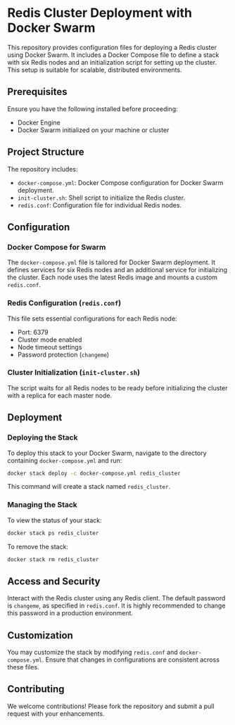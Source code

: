 # Redis Cluster Deployment with Docker Swarm

This repository provides configuration files for deploying a Redis cluster using Docker Swarm. It includes a Docker Compose file to define a stack with six Redis nodes and an initialization script for setting up the cluster. This setup is suitable for scalable, distributed environments.

## Prerequisites

Ensure you have the following installed before proceeding:
- Docker Engine
- Docker Swarm initialized on your machine or cluster

## Project Structure

The repository includes:
- `docker-compose.yml`: Docker Compose configuration for Docker Swarm deployment.
- `init-cluster.sh`: Shell script to initialize the Redis cluster.
- `redis.conf`: Configuration file for individual Redis nodes.

## Configuration

### Docker Compose for Swarm

The `docker-compose.yml` file is tailored for Docker Swarm deployment. It defines services for six Redis nodes and an additional service for initializing the cluster. Each node uses the latest Redis image and mounts a custom `redis.conf`.

### Redis Configuration (`redis.conf`)

This file sets essential configurations for each Redis node:
- Port: 6379
- Cluster mode enabled
- Node timeout settings
- Password protection (`changeme`)

### Cluster Initialization (`init-cluster.sh`)

The script waits for all Redis nodes to be ready before initializing the cluster with a replica for each master node.

## Deployment

### Deploying the Stack

To deploy this stack to your Docker Swarm, navigate to the directory containing `docker-compose.yml` and run:

```bash
docker stack deploy -c docker-compose.yml redis_cluster
```

This command will create a stack named `redis_cluster`.

### Managing the Stack

To view the status of your stack:

```bash
docker stack ps redis_cluster
```

To remove the stack:

```bash
docker stack rm redis_cluster
```

## Access and Security

Interact with the Redis cluster using any Redis client. The default password is `changeme`, as specified in `redis.conf`. It is highly recommended to change this password in a production environment.

## Customization

You may customize the stack by modifying `redis.conf` and `docker-compose.yml`. Ensure that changes in configurations are consistent across these files.

## Contributing

We welcome contributions! Please fork the repository and submit a pull request with your enhancements.



